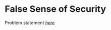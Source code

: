 False Sense of Security
=============
Problem statement
_[here](https://open.kattis.com/problems/falsesecurity)_